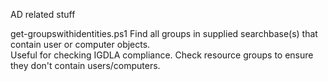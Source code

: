 AD related stuff

get-groupswithidentities.ps1
Find all groups in supplied searchbase(s) that contain user or computer objects.  
Useful for checking IGDLA compliance. Check resource groups to ensure they don't contain users/computers.  

